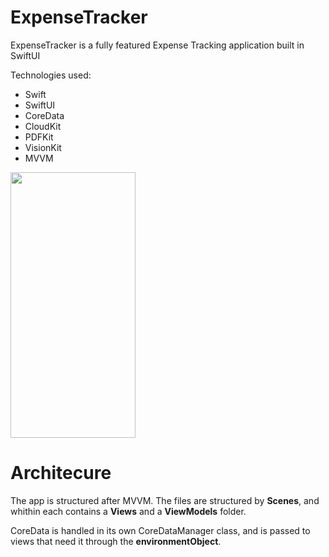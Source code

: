 # ExpenseTracker

ExpenseTracker is a fully featured Expense Tracking application built in SwiftUI

Technologies used: 

* Swift
* SwiftUI
* CoreData
* CloudKit
* PDFKit
* VisionKit
* MVVM

<img src="https://i.imgur.com/c94Kqla.png" width="200" height="425" />

# Architecure

The app is structured after MVVM. The files are structured by **Scenes**, and whithin each contains a **Views** and a **ViewModels** folder.

CoreData is handled in its own CoreDataManager class, and is passed to views that need it through the **environmentObject**.

 
